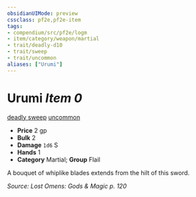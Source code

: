 ```yaml
---
obsidianUIMode: preview
cssclass: pf2e,pf2e-item
tags:
- compendium/src/pf2e/logm
- item/category/weapon/martial
- trait/deadly-d10
- trait/sweep
- trait/uncommon
aliases: ["Urumi"]
---
```

# Urumi *Item 0*  
[deadly <d10>](../../../rules/traits/deadly.md)  [sweep](../../../rules/traits/sweep.md)  [uncommon](../../../rules/traits/uncommon.md)  

- **Price** 2 gp
- **Bulk** 2
- **Damage** `1d6` S
- **Hands** 1
- **Category** Martial; **Group** Flail 

A bouquet of whiplike blades extends from the hilt of this sword.

*Source: Lost Omens: Gods & Magic p. 120*